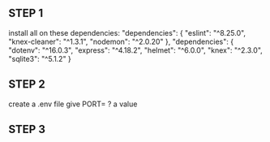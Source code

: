 STEP 1
----------------------------------------
install all on these dependencies:
  "dependencies": {
    "eslint": "^8.25.0",
    "knex-cleaner": "^1.3.1",
    "nodemon": "^2.0.20"
  },
   "dependencies": {
    "dotenv": "^16.0.3",
    "express": "^4.18.2",
    "helmet": "^6.0.0",
    "knex": "^2.3.0",
    "sqlite3": "^5.1.2"
  }

STEP 2
----------------------------------------
create a .env file 
give PORT= ? a value

STEP 3
----------------------------------------
